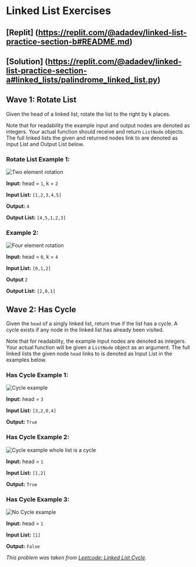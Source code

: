 # Linked List Exercises

## [Replit] (https://replit.com/@adadev/linked-list-practice-section-b#README.md)

## [Solution] (https://replit.com/@adadev/linked-list-practice-section-a#linked_lists/palindrome_linked_list.py)

## Wave 1: Rotate List

Given the head of a linked list, rotate the list to the right by k places. 

Note that for readability the example input and output nodes are denoted as integers. Your actual function should receive and return `ListNode` objects. The full linked lists the given and returned nodes link to are denoted as Input List and Output List below.

### Rotate List Example 1:

![Two element rotation](https://assets.leetcode.com/uploads/2020/11/13/rotate1.jpg)

**Input:** head = `1`, k = `2`

**Input List:** `[1,2,3,4,5]`

**Output:** `4`

**Output List:** `[4,5,1,2,3]`

### Example 2:

![Four element rotation](https://assets.leetcode.com/uploads/2020/11/13/roate2.jpg)

**Input:** head = `0`, k = `4`

**Input List:** `[0,1,2]`

**Output** `2`

**Output List:** `[2,0,1]`



## Wave 2: Has Cycle

Given the `head` of a singly linked list, return true if the list has a cycle. A cycle exists if any node in the linked list has already been visited.

Note that for readability, the example input nodes are denoted as integers. Your actual function will be given a `ListNode` object as an argument. The full linked lists the given node `head` links to is denoted as Input List in the examples below.




### Has Cycle Example 1:

![Cycle example](https://assets.leetcode.com/uploads/2018/12/07/circularlinkedlist.png)

**Input:** head = `3`

**Input List:** `[3,2,0,4]`

**Output:** `True`

### Has Cycle Example 2:

![Cycle example whole list is a cycle](https://assets.leetcode.com/uploads/2018/12/07/circularlinkedlist_test2.png)

**Input:** head = `1`

**Input List:** `[1,2]`

**Output:** `True`


### Has Cycle Example 3:

![No Cycle example](https://assets.leetcode.com/uploads/2018/12/07/circularlinkedlist_test3.png)

**Input:** head = `1`

**Input List:** `[1]`

**Output:** `False`

*This problem was taken from [Leetcode: Linked List Cycle](https://leetcode.com/problems/linked-list-cycle/).*

